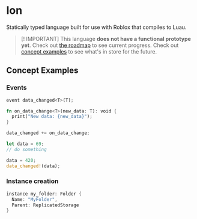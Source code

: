 # Ion

Statically typed language built for use with Roblox that compiles to Luau.

> [! IMPORTANT]
> This language **does not have a functional prototype yet**. Check out [the roadmap](#roadmap) to see current progress.
> Check out [concept examples](#concept-examples) to see what's in store for the future.

## Concept Examples

### Events

```rs
event data_changed<T>(T);

fn on_data_change<T>(new_data: T): void {
  print("New data: {new_data}");
}

data_changed += on_data_change;

let data = 69;
// do something

data = 420;
data_changed!(data);
```

### Instance creation

```swift
instance my_folder: Folder {
  Name: "MyFolder",
  Parent: ReplicatedStorage
}
```
